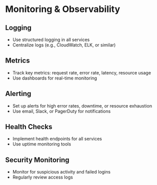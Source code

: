 # Monitoring & Observability

## Logging
- Use structured logging in all services
- Centralize logs (e.g., CloudWatch, ELK, or similar)

## Metrics
- Track key metrics: request rate, error rate, latency, resource usage
- Use dashboards for real-time monitoring

## Alerting
- Set up alerts for high error rates, downtime, or resource exhaustion
- Use email, Slack, or PagerDuty for notifications

## Health Checks
- Implement health endpoints for all services
- Use uptime monitoring tools

## Security Monitoring
- Monitor for suspicious activity and failed logins
- Regularly review access logs 